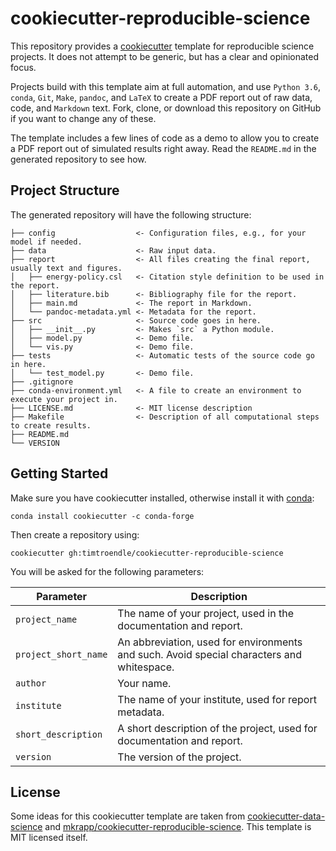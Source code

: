 # cookiecutter-reproducible-science

This repository provides a [cookiecutter](http://cookiecutter.readthedocs.io) template for reproducible science projects. It does not attempt to be generic, but has a clear and opinionated focus.

Projects build with this template aim at full automation, and use `Python 3.6`, `conda`, `Git`, `Make`, `pandoc`, and `LaTeX` to create a PDF report out of raw data, code, and `Markdown` text. Fork, clone, or download this repository on GitHub if you want to change any of these.

The template includes a few lines of code as a demo to allow you to create a PDF report out of simulated results right away. Read the `README.md` in the generated repository to see how.

## Project Structure

The generated repository will have the following structure:

```
├── config                  <- Configuration files, e.g., for your model if needed.
├── data                    <- Raw input data.
├── report                  <- All files creating the final report, usually text and figures.
│   ├── energy-policy.csl   <- Citation style definition to be used in the report.
│   ├── literature.bib      <- Bibliography file for the report.
│   ├── main.md             <- The report in Markdown.
│   └── pandoc-metadata.yml <- Metadata for the report.
├── src                     <- Source code goes in here.
│   ├── __init__.py         <- Makes `src` a Python module.
│   ├── model.py            <- Demo file.
│   └── vis.py              <- Demo file.
├── tests                   <- Automatic tests of the source code go in here.
│   └── test_model.py       <- Demo file.
├── .gitignore
├── conda-environment.yml   <- A file to create an environment to execute your project in.
├── LICENSE.md              <- MIT license description
├── Makefile                <- Description of all computational steps to create results.
├── README.md
└── VERSION
```

## Getting Started

Make sure you have cookiecutter installed, otherwise install it with [conda](https://conda.io/docs/index.html):

    conda install cookiecutter -c conda-forge

Then create a repository using:

    cookiecutter gh:timtroendle/cookiecutter-reproducible-science

You will be asked for the following parameters:

Parameter | Description
--- | ---
`project_name` | The name of your project, used in the documentation and report.
`project_short_name` | An abbreviation, used for environments and such. Avoid special characters and whitespace.
`author` | Your name.
`institute` | The name of your institute, used for report metadata.
`short_description` | A short description of the project, used for documentation and report.
`version` | The version of the project.

## License

Some ideas for this cookiecutter template are taken from [cookiecutter-data-science](http://drivendata.github.io/cookiecutter-data-science/) and [mkrapp/cookiecutter-reproducible-science](https://github.com/mkrapp/cookiecutter-reproducible-science). This template is MIT licensed itself.
